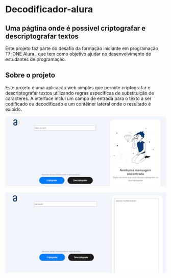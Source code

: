 # Decodificador-alura
## Uma págtina onde é possivel criptografar e descriptografar textos
Este projeto faz parte do desafio da formação iniciante em programação T7-ONE Alura , que tem como objetivo ajudar no desenvolvimento de estudantes de programação.
## Sobre o projeto
Este projeto é uma aplicação web simples que permite criptografar e descriptografar textos utilizando regras específicas de substituição de caracteres. A interface inclui um campo de entrada para o texto a ser codificado ou decodificado e um contêiner lateral onde o resultado é exibido.

![tela inicial do projeto antes da criptografia ou descriptografia](https://github.com/washington7eng/decodificador-alura/blob/main/imagens/tela-1.png)

![tela do projeto após a criptografia ou descriptografia](https://github.com/washington7eng/decodificador-alura/blob/main/imagens/tela-2.png)

